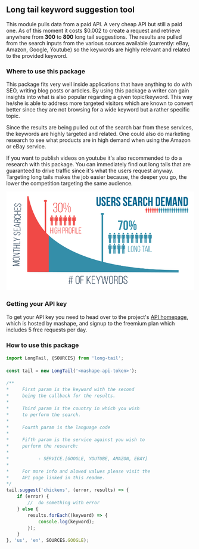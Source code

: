 ## Long tail keyword suggestion tool

This module pulls data from a paid API. A very cheap API but still a paid one. As of this moment it costs $0.002 to
create a request and retrieve anywhere from **300** to **800** long tail suggestions. The results are pulled from the
search inputs from the various sources available (currently: eBay, Amazon, Google, Youtube) so the keywords are highly 
relevant and related to the provided keyword.

### Where to use this package

This package fits very well inside applications that have anything to do with SEO, writing blog posts or articles. By
using this package a writer can gain insights into what is also popular regarding a given topic/keyword. This way he/she
is able to address more targeted visitors which are known to convert better since they are not browsing for a wide
keyword but a rather specific topic.

Since the results are being pulled out of the search bar from these services, the keywords are highly targeted and 
related. One could also do marketing research to see what products are in high demand when using the Amazon or eBay
service.

If you want to publish videos on youtube it's also recommended to do a research with this package. You can immediately
find out long tails that are guaranteed to drive traffic since it's what the users request anyway. Targeting long
tails makes the job easier because, the deeper you go, the lower the competition targeting the same audience.

![Alt text](bs/longtail.png "Long tail breakdown")

### Getting your API key

To get your API key you need to head over to the project's [API homepage](https://market.mashape.com/heroico/long-tail-keyword-suggestion),
which is hosted by mashape, and signup to the freemium plan which includes 5 free requests per day.

### How to use this package

```javascript
import LongTail, {SOURCES} from 'long-tail';

const tail = new LongTail('<mashape-api-token>');

/**
*     First param is the keyword with the second
*     being the callback for the results.
*     
*     Third param is the country in which you wish
*     to perform the search.
*     
*     Fourth param is the language code
*     
*     Fifth param is the service against you wish to
*     perform the research:
*     
*           - SERVICE.[GOOGLE, YOUTUBE, AMAZON, EBAY]
*           
*     For more info and alowed values please visit the
*     API page linked in this readme.
*/
tail.suggest('chickens', (error, results) => {
	if (error) {
		//	do something with error
	} else {
		results.forEach((keyword) => {
			console.log(keyword);
		});
	}
}, 'us', 'en', SOURCES.GOOGLE);
```
